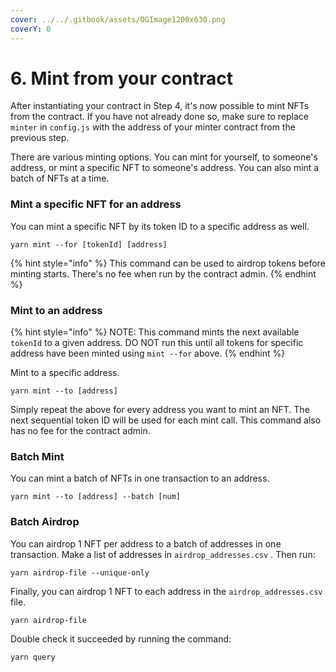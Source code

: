 ```yaml
---
cover: ../../.gitbook/assets/OGImage1200x630.png
coverY: 0
---
```


# 6. Mint from your contract

After instantiating your contract in Step 4, it's now possible to mint NFTs from the contract. If you have not already done so, make sure to replace `minter` in `config.js` with the address of your minter contract from the previous step.

There are various minting options. You can mint for yourself, to someone's address, or mint a specific NFT to someone's address. You can also mint a batch of NFTs at a time.

### Mint a specific NFT for an address

You can mint a specific NFT by its token ID to a specific address as well.

```
yarn mint --for [tokenId] [address]
```

{% hint style="info" %}
This command can be used to airdrop tokens before minting starts. There's no fee when run by the contract admin.
{% endhint %}

### Mint to an address

{% hint style="info" %}
NOTE: This command mints the next available `tokenId` to a given address. DO NOT run this until all tokens for specific address have been minted using `mint --for` above.
{% endhint %}

Mint to a specific address.

```
yarn mint --to [address]
```

Simply repeat the above for every address you want to mint an NFT. The next sequential token ID will be used for each mint call. This command also has no fee for the contract admin.

### Batch Mint

You can mint a batch of NFTs in one transaction to an address.

```
yarn mint --to [address] --batch [num]
```

### Batch Airdrop

You can airdrop 1 NFT per address to a batch of addresses in one transaction. Make a list of addresses in `airdrop_addresses.csv` . Then run:

```
yarn airdrop-file --unique-only
```

Finally, you can airdrop 1 NFT to each address in the `airdrop_addresses.csv` file.

```angular2html
yarn airdrop-file
```

Double check it succeeded by running the command:

```
yarn query
```

